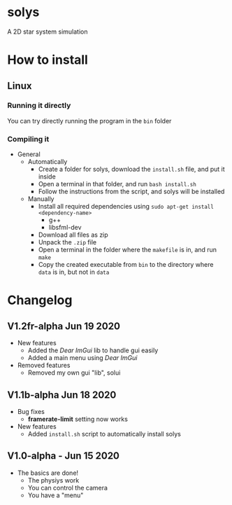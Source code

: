 # solys
A 2D star system simulation

# How to install
## Linux
### Running it directly
You can try directly running the program in the `bin` folder

### Compiling it
* General
	* Automatically
		* Create a folder for solys, download the `install.sh` file, and put it inside
		* Open a terminal in that folder, and run `bash install.sh`
		* Follow the instructions from the script, and solys will be installed
	* Manually
		* Install all required dependencies using `sudo apt-get install <dependency-name>`
			* g++
			* libsfml-dev
		* Download all files as zip
		* Unpack the `.zip` file
		* Open a terminal in the folder where the `makefile` is in, and run `make`
		* Copy the created executable from `bin` to the directory where `data` is in, but not in `data`

# Changelog
## V1.2fr-alpha Jun 19 2020
* New features
	* Added the *Dear ImGui* lib to handle gui easily
	* Added a main menu using *Dear ImGui*
* Removed features
	* Removed my own gui "lib", solui
## V1.1b-alpha Jun 18 2020
* Bug fixes
	* **framerate-limit** setting now works
* New features
	* Added `install.sh` script to automatically install solys
## V1.0-alpha - Jun 15 2020
* The basics are done!
    * The physiys work
    * You can control the camera
    * You have a "menu"